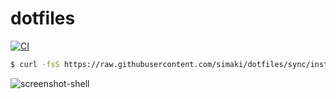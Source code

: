 # dotfiles

[![CI](https://github.com/simaki/dotfiles/actions/workflows/ci.yml/badge.svg)](https://github.com/simaki/dotfiles/actions/workflows/ci.yml)

```sh
$ curl -fsS https://raw.githubusercontent.com/simaki/dotfiles/sync/install.sh | sh
```

![screenshot-shell](https://user-images.githubusercontent.com/24503967/113662635-759e8e00-96e3-11eb-9146-2619bb968e5b.png)
